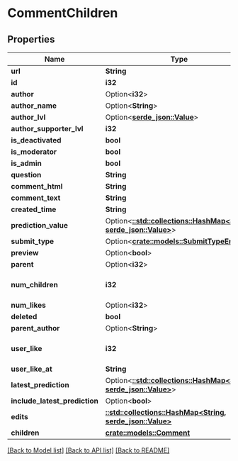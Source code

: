 # CommentChildren

## Properties

Name | Type | Description | Notes
------------ | ------------- | ------------- | -------------
**url** | **String** |  | [readonly]
**id** | **i32** |  | [readonly]
**author** | Option<**i32**> |  | [readonly]
**author_name** | Option<**String**> |  | [readonly]
**author_lvl** | Option<[**serde_json::Value**](.md)> |  | [readonly]
**author_supporter_lvl** | **i32** |  | [readonly]
**is_deactivated** | **bool** |  | [readonly]
**is_moderator** | **bool** |  | [readonly]
**is_admin** | **bool** |  | [readonly]
**question** | **String** |  | 
**comment_html** | **String** |  | [readonly]
**comment_text** | **String** |  | 
**created_time** | **String** |  | [readonly]
**prediction_value** | Option<[**::std::collections::HashMap<String, serde_json::Value>**](serde_json::Value.md)> |  | [readonly]
**submit_type** | Option<[**crate::models::SubmitTypeEnum**](SubmitTypeEnum.md)> |  | [optional]
**preview** | Option<**bool**> |  | [optional]
**parent** | Option<**i32**> |  | [optional]
**num_children** | **i32** |  | [readonly][default to 0]
**num_likes** | Option<**i32**> |  | [readonly]
**deleted** | **bool** |  | [readonly]
**parent_author** | Option<**String**> |  | [readonly]
**user_like** | **i32** |  | [readonly][default to 0]
**user_like_at** | **String** |  | [readonly]
**latest_prediction** | Option<[**::std::collections::HashMap<String, serde_json::Value>**](serde_json::Value.md)> |  | [optional]
**include_latest_prediction** | Option<**bool**> |  | [optional]
**edits** | [**::std::collections::HashMap<String, serde_json::Value>**](serde_json::Value.md) |  | [readonly]
**children** | [**crate::models::Comment**](Comment.md) |  | [readonly]

[[Back to Model list]](../README.md#documentation-for-models) [[Back to API list]](../README.md#documentation-for-api-endpoints) [[Back to README]](../README.md)


